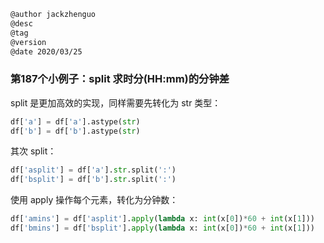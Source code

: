 
```markdown
@author jackzhenguo
@desc
@tag
@version 
@date 2020/03/25
```

### 第187个小例子：split 求时分(HH:mm)的分钟差

split 是更加高效的实现，同样需要先转化为 str 类型：

```python
df['a'] = df['a'].astype(str)
df['b'] = df['b'].astype(str)
```

其次 split：

```python
df['asplit'] = df['a'].str.split(':')
df['bsplit'] = df['b'].str.split(':')
```

使用 apply 操作每个元素，转化为分钟数：

```python
df['amins'] = df['asplit'].apply(lambda x: int(x[0])*60 + int(x[1]))
df['bmins'] = df['bsplit'].apply(lambda x: int(x[0])*60 + int(x[1]))
```
